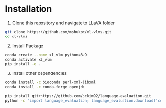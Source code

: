 # Installation

1. Clone this repository and navigate to LLaVA folder
```bash
git clone https://github.com/mshukor/xl-vlms.git
cd xl-vlms
```

2. Install Package
```bash
conda create --name xl_vlm python=3.9
conda activate xl_vlm
pip install -e .
```
3. Install other dependencies

```bash
conda install -c bioconda perl-xml-libxml
conda install -c conda-forge openjdk

pip install git+https://github.com/bckim92/language-evaluation.git
python -c "import language_evaluation; language_evaluation.download('coco')"
```
